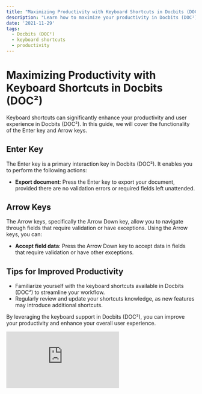 ```yaml
---
title: "Maximizing Productivity with Keyboard Shortcuts in Docbits (DOC²)"
description: "Learn how to maximize your productivity in Docbits (DOC²) with keyboard shortcuts. This guide covers the Enter key and Arrow keys, which can be used for navigation and interaction without the need for a mouse."
date: '2021-11-29'
tags:
  - Docbits (DOC²)
  - keyboard shortcuts
  - productivity
---
```


# Maximizing Productivity with Keyboard Shortcuts in Docbits (DOC²)

Keyboard shortcuts can significantly enhance your productivity and user experience in Docbits (DOC²). In this guide, we will cover the functionality of the Enter key and Arrow keys.

## Enter Key

The Enter key is a primary interaction key in Docbits (DOC²). It enables you to perform the following actions:

- **Export document**: Press the Enter key to export your document, provided there are no validation errors or required fields left unattended.

## Arrow Keys

The Arrow keys, specifically the Arrow Down key, allow you to navigate through fields that require validation or have exceptions. Using the Arrow keys, you can:

- **Accept field data**: Press the Arrow Down key to accept data in fields that require validation or have other exceptions.

## Tips for Improved Productivity

- Familiarize yourself with the keyboard shortcuts available in Docbits (DOC²) to streamline your workflow.
- Regularly review and update your shortcuts knowledge, as new features may introduce additional shortcuts.

By leveraging the keyboard support in Docbits (DOC²), you can improve your productivity and enhance your overall user experience.

<div class='video-container'>
  <iframe src='https://www.youtube.com/embed/VIDEO_ID' frameborder='0' allowfullscreen></iframe>
</div>

